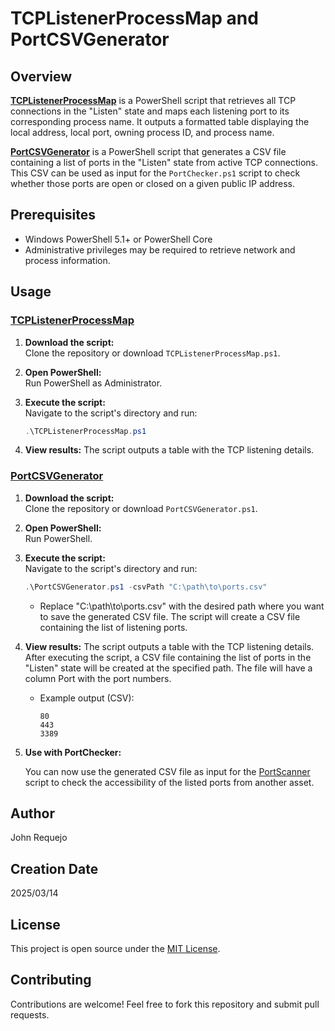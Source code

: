 # TCPListenerProcessMap and PortCSVGenerator

## Overview

[**TCPListenerProcessMap**](https://github.com/JohnRequejoLopez/PowershellUsefulScripts/blob/main/TCPListener/TCPListenerProcessMap.ps1) is a PowerShell script that retrieves all TCP connections in the "Listen" state and maps each listening port to its corresponding process name. It outputs a formatted table displaying the local address, local port, owning process ID, and process name.

[**PortCSVGenerator**](https://github.com/JohnRequejoLopez/PowershellUsefulScripts/blob/main/TCPListener/PortCSVGenerator.ps1) is a PowerShell script that generates a CSV file containing a list of ports in the "Listen" state from active TCP connections. This CSV can be used as input for the `PortChecker.ps1` script to check whether those ports are open or closed on a given public IP address.

## Prerequisites

- Windows PowerShell 5.1+ or PowerShell Core
- Administrative privileges may be required to retrieve network and process information.

## Usage

### [TCPListenerProcessMap](https://github.com/JohnRequejoLopez/PowershellUsefulScripts/blob/main/TCPListener/TCPListenerProcessMap.ps1)

1. **Download the script:**  
   Clone the repository or download `TCPListenerProcessMap.ps1`.

2. **Open PowerShell:**  
   Run PowerShell as Administrator.

3. **Execute the script:**  
   Navigate to the script's directory and run:

   ```powershell
   .\TCPListenerProcessMap.ps1
   ```
   
4. **View results:**
   The script outputs a table with the TCP listening details.

### [PortCSVGenerator](https://github.com/JohnRequejoLopez/PowershellUsefulScripts/blob/main/TCPListener/PortCSVGenerator.ps1)

1. **Download the script:**  
   Clone the repository or download `PortCSVGenerator.ps1`.

2. **Open PowerShell:**  
   Run PowerShell.

3. **Execute the script:**  
   Navigate to the script's directory and run:

   ```powershell
   .\PortCSVGenerator.ps1 -csvPath "C:\path\to\ports.csv"
   ```
   - Replace "C:\path\to\ports.csv" with the desired path where you want to save the generated CSV file. The script will create a CSV file containing the list of listening ports.

4. **View results:**
   The script outputs a table with the TCP listening details. After executing the script, a CSV file containing the list of ports in the "Listen" state will be created at the specified path. The file will have a column Port with the port numbers.
   -  Example output (CSV):
      ```csv
      80
      443
      3389
      ```
   
5. **Use with PortChecker:**
   
   You can now use the generated CSV file as input for the [PortScanner](https://github.com/JohnRequejoLopez/PowershellUsefulScripts/blob/main/PortScanner) script to check the accessibility of the listed ports from another asset.

## Author

John Requejo

## Creation Date 

2025/03/14

## License

This project is open source under the [MIT License](https://opensource.org/licenses/MIT).


## Contributing

Contributions are welcome! Feel free to fork this repository and submit pull requests.